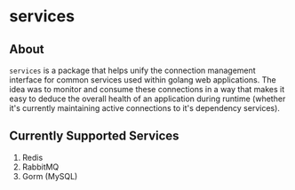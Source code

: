 # services

## About

`services` is a package that helps unify the connection management interface for common services used within golang web applications. The idea was to monitor and consume these connections in a way that makes it easy to deduce the overall health of an application during runtime (whether it's currently maintaining active connections to it's dependency services).

## Currently Supported Services

1. Redis
1. RabbitMQ
1. Gorm (MySQL)
